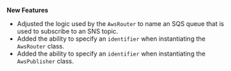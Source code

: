 **New Features**

* Adjusted the logic used by the `AwsRouter` to name an SQS queue that is used to subscribe to an SNS topic.
* Added the ability to specify an `identifier` when instantiating the `AwsRouter` class.
* Added the ability to specify an `identifier` when instantiating the `AwsPublisher` class.